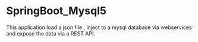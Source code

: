 # SpringBoot_Mysql5
This application load a json file , inject to a mysql database via webservices and expose the data via a REST API.
